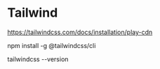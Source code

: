 # Tailwind

  https://tailwindcss.com/docs/installation/play-cdn

  <script src="https://cdn.jsdelivr.net/npm/@tailwindcss/browser@4"></script>

  npm install -g @tailwindcss/cli

  tailwindcss --version